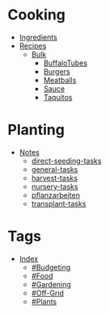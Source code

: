 #
# Cooking
- [Ingredients](ingredients.md)
- [Recipes]()
	- [Bulk]()
		- [BuffaloTubes](buffalotubes.md)
		- [Burgers](burgers.md)
		- [Meatballs](meatballs.md)
		- [Sauce](sauce.md)
		- [Taquitos](taquitos.md)
# Planting
- [Notes]()
	- [direct-seeding-tasks](direct-seeding-tasks.md)
	- [general-tasks](general-tasks.md)
	- [harvest-tasks](harvest-tasks.md)
	- [nursery-tasks](nursery-tasks.md)
	- [pflanzarbeiten](pflanzarbeiten.md)
	- [transplant-tasks](transplant-tasks.md)
# Tags
- [Index](index.md)
	- [#Budgeting](tag-Budgeting.md)
	- [#Food](tag-Food.md)
	- [#Gardening](tag-Gardening.md)
	- [#Off-Grid](tag-Off-Grid.md)
	- [#Plants](tag-Plants.md)
